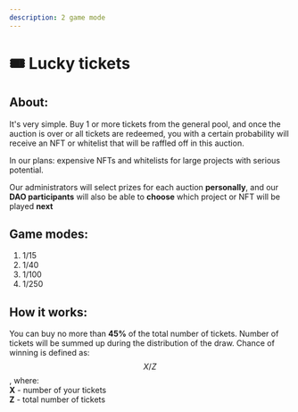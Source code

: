 ```yaml
---
description: 2 game mode
---
```


# 🎟 Lucky tickets

## About:

It's very simple. Buy 1 or more tickets from the general pool, and once the auction is over or all tickets are redeemed, you with a certain probability will receive an NFT or whitelist that will be raffled off in this auction.&#x20;

In our plans: expensive NFTs and whitelists for large projects with serious potential.&#x20;

Our administrators will select prizes for each auction **personally**, and our **DAO participants** will also be able to **choose** which project or NFT will be played **next**

## Game modes:

1. 1/15
2. 1/40
3. 1/100
4. 1/250

## How it works:

You can buy no more than **45%** of the total number of tickets. Number of tickets will be summed up during the distribution of the draw. Chance of winning is defined as:\
$$X/Z$$, where:\
**X** - ​number of your tickets\
**Z** - total number of tickets
